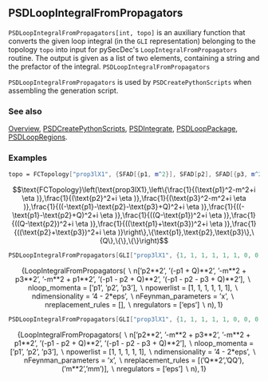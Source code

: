 ## PSDLoopIntegralFromPropagators

`PSDLoopIntegralFromPropagators[int, topo]` is an auxiliary function that converts the given loop integral (in the `GLI` representation) belonging to the topology `topo` into input for pySecDec's `LoopIntegralFromPropagators` routine. The output is given as a list of two elements, containing a string and the prefactor of the integral. `PSDLoopIntegralFromPropagators`

`PSDLoopIntegralFromPropagators` is used by `PSDCreatePythonScripts` when assembling the generation script.

### See also

[Overview](Extra/FeynHelpers.md), [PSDCreatePythonScripts](PSDCreatePythonScripts.md), [PSDIntegrate](PSDIntegrate.md), [PSDLoopPackage](PSDLoopPackage.md), [PSDLoopRegions](PSDLoopRegions.md).

### Examples

```mathematica
topo = FCTopology["prop3lX1", {SFAD[{p1, m^2}], SFAD[p2], SFAD[{p3, m^2}], SFAD[Q - p1 - p2 - p3], SFAD[Q - p1 - p2], SFAD[Q - p1], SFAD[Q - p2], SFAD[p1 + p3], SFAD[p2 + p3]}, {p1, p2, p3}, {Q}, {}, {}]
```

$$\text{FCTopology}\left(\text{prop3lX1},\left\{\frac{1}{(\text{p1}^2-m^2+i \eta )},\frac{1}{(\text{p2}^2+i \eta )},\frac{1}{(\text{p3}^2-m^2+i \eta )},\frac{1}{((-\text{p1}-\text{p2}-\text{p3}+Q)^2+i \eta )},\frac{1}{((-\text{p1}-\text{p2}+Q)^2+i \eta )},\frac{1}{((Q-\text{p1})^2+i \eta )},\frac{1}{((Q-\text{p2})^2+i \eta )},\frac{1}{((\text{p1}+\text{p3})^2+i \eta )},\frac{1}{((\text{p2}+\text{p3})^2+i \eta )}\right\},\{\text{p1},\text{p2},\text{p3}\},\{Q\},\{\},\{\}\right)$$

```mathematica
PSDLoopIntegralFromPropagators[GLI["prop3lX1", {1, 1, 1, 1, 1, 1, 0, 0, 0}], topo]
```

$$\{\text{LoopIntegralFromPropagators($\backslash $n['p2**2', '(-p1 + Q)**2', '-m**2 + p3**2', '-m**2 + p1**2', '(-p1 - p2 + Q)**2', '(-p1 - p2 - p3 + Q)**2'],$\backslash $nloop$\_$momenta = ['p1', 'p2', 'p3'],$\backslash $npowerlist = [1, 1, 1, 1, 1, 1],$\backslash $ndimensionality = '4 - 2*eps',$\backslash $nFeynman$\_$parameters = 'x',$\backslash $nreplacement$\_$rules = [],$\backslash $nregulators = ['eps']$\backslash $n)},1\}$$

```mathematica
PSDLoopIntegralFromPropagators[GLI["prop3lX1", {1, 1, 1, 1, 1, 0, 0, 0, 0}], topo, FinalSubstitutions -> {FCI@SPD[Q] -> QQ, m^2 -> mm}]
```

$$\{\text{LoopIntegralFromPropagators($\backslash $n['p2**2', '-m**2 + p3**2', '-m**2 + p1**2', '(-p1 - p2 + Q)**2', '(-p1 - p2 - p3 + Q)**2'],$\backslash $nloop$\_$momenta = ['p1', 'p2', 'p3'],$\backslash $npowerlist = [1, 1, 1, 1, 1],$\backslash $ndimensionality = '4 - 2*eps',$\backslash $nFeynman$\_$parameters = 'x',$\backslash $nreplacement$\_$rules = [('Q**2','QQ'), ('m**2','mm')],$\backslash $nregulators = ['eps']$\backslash $n)},1\}$$